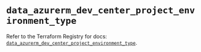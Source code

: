 # `data_azurerm_dev_center_project_environment_type`

Refer to the Terraform Registry for docs: [`data_azurerm_dev_center_project_environment_type`](https://registry.terraform.io/providers/hashicorp/azurerm/4.49.0/docs/data-sources/dev_center_project_environment_type).
